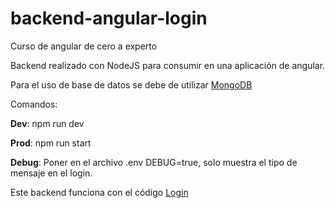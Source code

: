 # backend-angular-login
Curso de angular de cero a experto 

Backend realizado con NodeJS para consumir en una aplicación de angular.

Para el uso de base de datos se debe de utilizar  [MongoDB](https://mongodb.com)

Comandos:

__Dev__: npm run dev

__Prod__: npm run start

__Debug__: Poner en el archivo .env DEBUG=true, solo muestra el tipo de mensaje en el login.

Este backend funciona con el código [Login](https://github.com/adanga89/login-angular)
